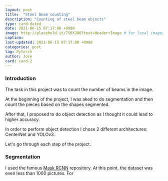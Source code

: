 ```yaml
---
layout: post
title:  "Steel Beam counting"
description: "Counting of steel beam objects"
type: card-dated
date: 2021-06-15 07:17:00 +0900
image: http://placehold.it/750X300?text=Header+Image # for local images, place in /assets/img/posts/
caption: 
last-updated: 2021-06-15 07:17:00 +0900
categories: post
tag: Pytorch
author: Jose
card: card-2
---
```


### Introduction

The task in this project was to count the number of beams in the image.

At the beginning of the project, I was aked to do segmentation and then count the pieces based on the 
shapes segmented.

After that, I proposed to do object detection as I thought it could lead to higher accuracy.

In order to perform object detection I chose 2 different architectures: CenterNet and YOLOv3.

Let's go through each step of the project.

### Segmentation

I used the famous [Mask RCNN](https://github.com/matterport/Mask_RCNN) repository. At this point, the 
dataset was even less than 1000 pictures. For 